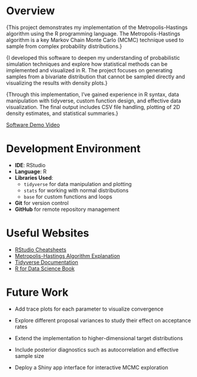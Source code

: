 # Overview

{This project demonstrates my implementation of the Metropolis-Hastings algorithm using the R programming language. The Metropolis-Hastings algorithm is a key Markov Chain Monte Carlo (MCMC) technique used to sample from complex probability distributions.}

{I developed this software to deepen my understanding of probabilistic simulation techniques and explore how statistical methods can be implemented and visualized in R. The project focuses on generating samples from a bivariate distribution that cannot be sampled directly and visualizing the results with density plots.}

{Through this implementation, I’ve gained experience in R syntax, data manipulation with tidyverse, custom function design, and effective data visualization. The final output includes CSV file handling, plotting of 2D density estimates, and statistical summaries.}


[Software Demo Video](https://youtu.be/h95iAcX3vZM)

# Development Environment

- **IDE**: RStudio  
- **Language**: R  
- **Libraries Used**:  
  - `tidyverse` for data manipulation and plotting  
  - `stats` for working with normal distributions  
  - `base` for custom functions and loops  
- **Git** for version control
- **GitHub** for remote repository management

  

# Useful Websites

- [RStudio Cheatsheets](https://posit.co/resources/cheatsheets/)
- [Metropolis-Hastings Algorithm Explanation](https://chi-feng.github.io/mcmc-demo/app.html)
- [Tidyverse Documentation](https://www.tidyverse.org/packages/)
- [R for Data Science Book](https://r4ds.had.co.nz/)

# Future Work

- Add trace plots for each parameter to visualize convergence

- Explore different proposal variances to study their effect on acceptance rates

- Extend the implementation to higher-dimensional target distributions

- Include posterior diagnostics such as autocorrelation and effective sample size

- Deploy a Shiny app interface for interactive MCMC exploration
